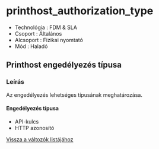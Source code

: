 # printhost\_authorization\_type

* Technológia : FDM & SLA
* Csoport : Általános
* Alcsoport : Fizikai nyomtató
* Mód : Haladó

## Printhost engedélyezés típusa

### Leírás

Az engedélyezés lehetséges típusának meghatározása.

#### Engedélyezés típusa

* API-kulcs
* HTTP azonosító

[Vissza a változók listájához](../../variable_list)

